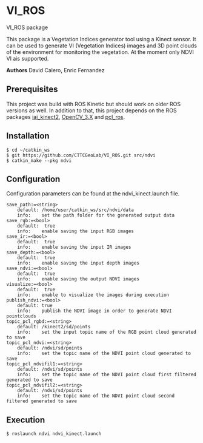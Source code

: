 # VI_ROS
VI_ROS package

This package is a Vegetation Indices generator tool using a Kinect sensor. It can be used to generate VI (Vegetation Indices) images and 3D point clouds of the environment for monitoring the vegetation. At the moment only NDVI VI ais supported.

**Authors** David Calero, Enric Fernandez

## Prerequisites
This project was build with ROS Kinetic but should work on older ROS versions as well. In addition to that, this project depends on the ROS packages [iai_kinect2](https://github.com/code-iai/iai_kinect2), [OpenCV_3.X](https://opencv.org/)  and [pcl_ros](http://wiki.ros.org/pcl_ros). 

## Installation

```
$ cd ~/catkin_ws
$ git https://github.com/CTTCGeoLab/VI_ROS.git src/ndvi
$ catkin_make --pkg ndvi
```
## Configuration

Configuration parameters can be found at the ndvi_kinect.launch file.
```
save_path:=<string>
    default: /home/user/catkin_ws/src/ndvi/data
    info:    set the path folder for the generated output data
save_rgb:=<bool>
    default:  true
    info:    enable saving the input RGB images
save_ir:=<bool>
    default:  true
    info:    enable saving the input IR images
save_depth:=<bool>
    default:  true
    info:    enable saving the input depth images
save_ndvi:=<bool>
    default:  true
    info:    enable saving the output NDVI images
visualize:=<bool>
    default:  true
    info:    enable to visualize the images during execution
publish_ndvi:=<bool>
    default: true
    info:    publish the NDVI image in order to generate NDVI pointclouds
topic_pcl_rgbd:=<string>
    default: /kinect2/sd/points
    info:    set the input topic name of the RGB point cloud generated to save
topic_pcl_ndvi:=<string>
    default: /ndvi/sd/points
    info:    set the topic name of the NDVI point cloud generated to save
topic_pcl_ndvifil1:=<string>
    default: /ndvi/sd/points
    info:    set the topic name of the NDVI point cloud first filtered generated to save
topic_pcl_ndvifil2:=<string>
    default: /ndvi/sd/points
    info:    set the topic name of the NDVI point cloud second filtered generated to save  
```
## Execution
```
$ roslaunch ndvi ndvi_kinect.launch
```
